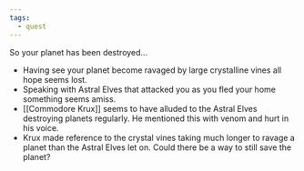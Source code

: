 ```yaml
---
tags:
  - quest
---
```



So your planet has been destroyed...
- Having see your planet become ravaged by large crystalline vines all hope seems lost. 
- Speaking with Astral Elves that attacked you as you fled your home something seems amiss. 
- [[Commodore Krux]] seems to have alluded to the Astral Elves destroying planets regularly. He mentioned this with venom and hurt in his voice. 
- Krux made reference to the crystal vines taking much longer to ravage a planet than the Astral Elves let on. Could there be a way to still save the planet?